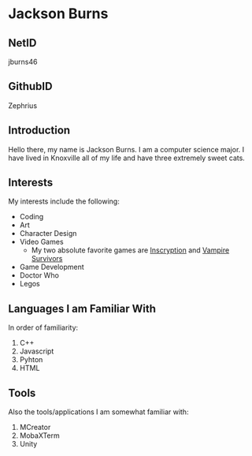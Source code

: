 # Jackson Burns
## NetID
jburns46
## GithubID
Zephrius

## Introduction
Hello there, my name is Jackson Burns. I am a computer science major. I have lived in Knoxville all of my life and have three extremely sweet cats.

## Interests
My interests include the following:
* Coding
* Art
* Character Design
* Video Games
	* My two absolute favorite games are [Inscryption](https:://www.inscryption.com) and [Vampire Survivors](https://store.steampowered.com/app/1794680/Vampire_Survivors/)
* Game Development
* Doctor Who
* Legos

## Languages I am Familiar With
In order of familiarity:
1. C++
2. Javascript
3. Pyhton
4. HTML

## Tools
Also the tools/applications I am somewhat familiar with:
1. MCreator
2. MobaXTerm
3. Unity
